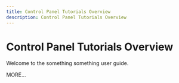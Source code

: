 ```yaml
---
title: Control Panel Tutorials Overview
description: Control Panel Tutorials Overview
---
```


# Control Panel Tutorials Overview

Welcome to the something something user guide.

MORE...

<!--
This is the landing page of the user guide. It should be the first list item in the TOC.md file.

See other user landing pages to get ideas.
-->

